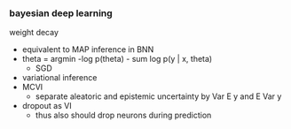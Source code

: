 ### bayesian deep learning

weight decay
- equivalent to MAP inference in BNN
- theta = argmin -log p(theta) - sum log p(y | x, theta)
    - SGD
- variational inference
- MCVI
    - separate aleatoric and epistemic uncertainty by Var E y and E Var y
- dropout as VI
    - thus also should drop neurons during prediction